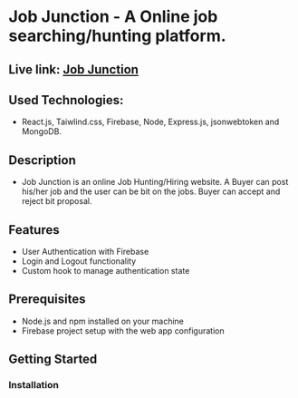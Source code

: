 # Job Junction - A Online job searching/hunting platform.

## Live link: [Job Junction](https://jobjunction-e3f0d.firebaseapp.com/)



## Used Technologies:
 - React.js, Taiwlind.css, Firebase, Node, Express.js, jsonwebtoken and MongoDB.

## Description 
- Job Junction is an online Job Hunting/Hiring website. A Buyer can post his/her job and the user can be bit on the jobs. Buyer can accept and reject bit proposal. 

## Features

- User Authentication with Firebase
- Login and Logout functionality
- Custom hook to manage authentication state

## Prerequisites

- Node.js and npm installed on your machine
- Firebase project setup with the web app configuration

## Getting Started

### Installation

